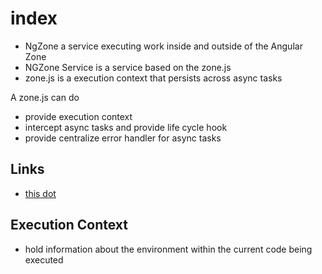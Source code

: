 # index

- NgZone a service executing work inside and outside of the Angular Zone
- NGZone Service is a service based on the zone.js
- zone.js is a execution context that persists across async tasks

A zone.js can do

- provide execution context
- intercept async tasks and provide life cycle hook
- provide centralize error handler for async tasks

## Links

- [this dot](https://www.thisdot.co/blog/zone-js-deep-diving-execution-context)


## Execution Context
- hold information about the environment within the current code being executed
